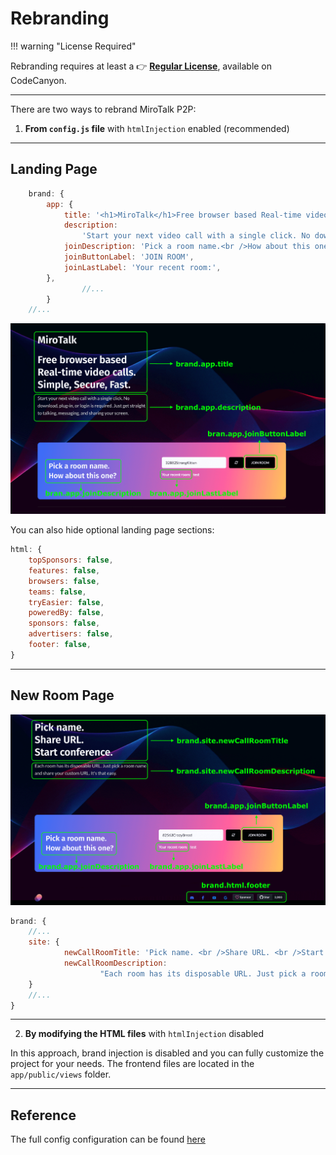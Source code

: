 # Rebranding

!!! warning "License Required"

Rebranding requires at least a 👉 **[Regular License](https://codecanyon.net/item/mirotalk-p2p-webrtc-realtime-video-conferences/38376661)**, available on CodeCanyon.

---

There are two ways to rebrand MiroTalk P2P:

1. **From `config.js` file** with `htmlInjection` enabled (recommended)

---

## Landing Page

```js
    brand: {
        app: {
            title: '<h1>MiroTalk</h1>Free browser based Real-time video calls.<br />Simple, Secure, Fast.',
            description:
                'Start your next video call with a single click. No download, plug-in, or login is required. Just get straight to talking, messaging, and sharing your screen.',
            joinDescription: 'Pick a room name.<br />How about this one?',
            joinButtonLabel: 'JOIN ROOM',
            joinLastLabel: 'Your recent room:',
        },
				//...
		}
    //...
```

![p2p-landing](../images/p2p/landing.png)

You can also hide optional landing page sections:

```js
html: {
	topSponsors: false,
	features: false,
	browsers: false,
	teams: false,
	tryEasier: false,
	poweredBy: false,
	sponsors: false,
	advertisers: false,
	footer: false,
}
```

---

## New Room Page

![p2p-new](../images/p2p/newcall.png)

```js
brand: {
	//...
	site: {
			newCallRoomTitle: 'Pick name. <br />Share URL. <br />Start conference.',
			newCallRoomDescription:
					"Each room has its disposable URL. Just pick a room name and share your custom URL. It's that easy.",
	}
	//...
}
```

---

2. **By modifying the HTML files** with `htmlInjection` disabled

In this approach, brand injection is disabled and you can fully customize the project for your needs. The frontend files are located in the `app/public/views` folder.

---

## Reference

The full config configuration can be found [here](https://github.com/miroslavpejic85/mirotalk/blob/master/app/src/config.template.js)